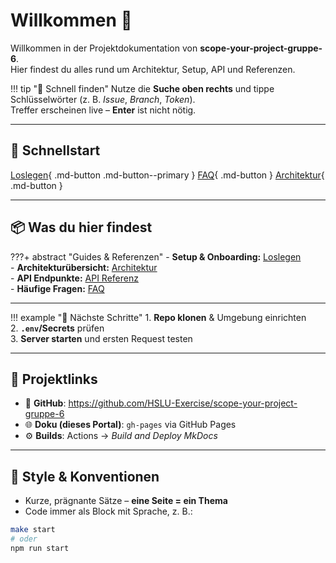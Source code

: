 # Willkommen 👋

Willkommen in der Projektdokumentation von **scope-your-project-gruppe-6**.  
Hier findest du alles rund um Architektur, Setup, API und Referenzen.

!!! tip "🔎 Schnell finden"
    Nutze die **Suche oben rechts** und tippe Schlüsselwörter (z. B. *Issue*, *Branch*, *Token*).  
    Treffer erscheinen live – **Enter** ist nicht nötig.

---

## 🚀 Schnellstart

[Loslegen](getting-started.md){ .md-button .md-button--primary }
[FAQ](faq.md){ .md-button }
[Architektur](architecture.md){ .md-button }

---

## 📦 Was du hier findest

???+ abstract "Guides & Referenzen"
    - **Setup & Onboarding:** [Loslegen](getting-started.md)  
    - **Architekturübersicht:** [Architektur](architecture.md)  
    - **API Endpunkte:** [API Referenz](api.md)  
    - **Häufige Fragen:** [FAQ](faq.md)

---

!!! example "🧭 Nächste Schritte"
    1. **Repo klonen** & Umgebung einrichten  
    2. **`.env`/Secrets** prüfen  
    3. **Server starten** und ersten Request testen  

---

## 🔗 Projektlinks

- 🐙 **GitHub**: <https://github.com/HSLU-Exercise/scope-your-project-gruppe-6>  
- 🌐 **Doku (dieses Portal)**: `gh-pages` via GitHub Pages  
- ⚙️ **Builds**: Actions → *Build and Deploy MkDocs*

---

## 🧩 Style & Konventionen

- Kurze, prägnante Sätze – **eine Seite = ein Thema**  
- Code immer als Block mit Sprache, z. B.:

```bash
make start
# oder
npm run start
